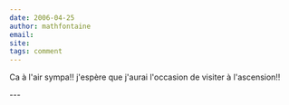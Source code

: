 ```yaml
---
date: 2006-04-25
author: mathfontaine
email: 
site: 
tags: comment
---
```


<p>Ca à l'air sympa!! j'espère que j'aurai l'occasion de visiter à l'ascension!!</p>
---
